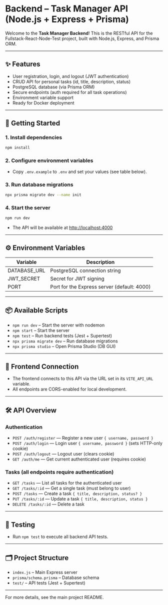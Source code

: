 # Backend – Task Manager API (Node.js + Express + Prisma)

Welcome to the **Task Manager Backend**! This is the RESTful API for the Fullstack-React-Node-Test project, built with Node.js, Express, and Prisma ORM.

---

## ✨ Features
- User registration, login, and logout (JWT authentication)
- CRUD API for personal tasks (id, title, description, status)
- PostgreSQL database (via Prisma ORM)
- Secure endpoints (auth required for all task operations)
- Environment variable support
- Ready for Docker deployment

---

## 🚀 Getting Started

### 1. Install dependencies
```sh
npm install
```

### 2. Configure environment variables
- Copy `.env.example` to `.env` and set your values (see table below).

### 3. Run database migrations
```sh
npx prisma migrate dev --name init
```

### 4. Start the server
```sh
npm run dev
```
- The API will be available at [http://localhost:4000](http://localhost:4000)

---

## ⚙️ Environment Variables
| Variable       | Description                                 |
|----------------|---------------------------------------------|
| DATABASE_URL   | PostgreSQL connection string                |
| JWT_SECRET     | Secret for JWT signing                      |
| PORT           | Port for the Express server (default: 4000) |

---

## 📦 Available Scripts
- `npm run dev` – Start the server with nodemon
- `npm start` – Start the server
- `npm test` – Run backend tests (Jest + Supertest)
- `npx prisma migrate dev` – Run database migrations
- `npx prisma studio` – Open Prisma Studio (DB GUI)

---

## 🔗 Frontend Connection
- The frontend connects to this API via the URL set in its `VITE_API_URL` variable.
- All endpoints are CORS-enabled for local development.

---

## 🛠️ API Overview

### Authentication
- `POST /auth/register` — Register a new user `{ username, password }`
- `POST /auth/login` — Login user `{ username, password }` (sets HTTP-only cookie)
- `POST /auth/logout` — Logout user (clears cookie)
- `GET /auth/me` — Get current authenticated user (requires cookie)

### Tasks (all endpoints require authentication)
- `GET /tasks` — List all tasks for the authenticated user
- `GET /tasks/:id` — Get a single task (must belong to user)
- `POST /tasks` — Create a task `{ title, description, status? }`
- `PUT /tasks/:id` — Update a task `{ title, description, status }`
- `DELETE /tasks/:id` — Delete a task

---

## 🧪 Testing
- Run `npm test` to execute all backend API tests.

---

## 🗂️ Project Structure
- `index.js` – Main Express server
- `prisma/schema.prisma` – Database schema
- `test/` – API tests (Jest + Supertest)

---

For more details, see the main project README. 